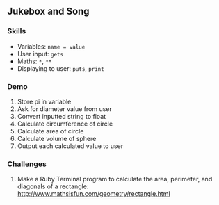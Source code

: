 ## Jukebox and Song

### Skills

- Variables: `name = value`
- User input: `gets`
- Maths: `*`, `**`
- Displaying to user: `puts`, `print`

### Demo

1. Store pi in variable
2. Ask for diameter value from user
3. Convert inputted string to float
4. Calculate circumference of circle
5. Calculate area of circle
6. Calculate volume of sphere
7. Output each calculated value to user

### Challenges

1. Make a Ruby Terminal program to calculate the area, perimeter, and diagonals of a rectangle: http://www.mathsisfun.com/geometry/rectangle.html
